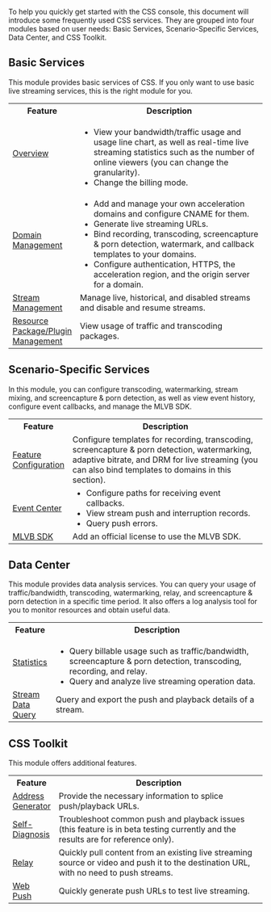 To help you quickly get started with the CSS console, this document will introduce some frequently used CSS services. They are grouped into four modules based on user needs: Basic Services, Scenario-Specific Services, Data Center, and CSS Toolkit.

## Basic Services
This module provides basic services of CSS. If you only want to use basic live streaming services, this is the right module for you.

<table>
<tr><th width="17%">Feature</th>
<th>Description</th>
</tr>
<tr>
<td ><a href = "https://www.tencentcloud.com/document/product/267/31054">Overview</a></td>
<td><ul style = "margin-bottom: 0px;"><li>View your bandwidth/traffic usage and usage line chart, as well as real-time live streaming statistics such as the number of online viewers (you can change the granularity).</li><li>Change the billing mode.</li></ul></td>
</tr><tr>
<td><a href = "https://www.tencentcloud.com/document/product/267/35970">Domain Management</a></td>
<td><ul style = "margin-bottom: 0px;"><li>Add and manage your own acceleration domains and configure CNAME for them.</li><li>Generate live streaming URLs.</li><li>Bind recording, transcoding, screencapture & porn detection, watermark, and callback templates to your domains.</li><li>Configure authentication, HTTPS, the acceleration region, and the origin server for a domain.</li></ul></td>
</tr><tr>
<td><a href = "https://www.tencentcloud.com/document/product/267/31068">Stream Management</a></td>
<td>Manage live, historical, and disabled streams and disable and resume streams.</td>
</tr><tr>
<td><a href="https://www.tencentcloud.com/document/product/267/52221">Resource Package/Plugin Management</a></td>
<td>View usage of traffic and transcoding packages.</td>
</tr></tr>
</table>

## Scenario-Specific Services
In this module, you can configure transcoding, watermarking, stream mixing, and screencapture & porn detection, as well as view event history, configure event callbacks, and manage the MLVB SDK.

<table>
<tr><th width="17%">Feature</th><th>Description</th></tr>
<tr>
<td ><a href = "https://www.tencentcloud.com/document/product/267/31073">Feature Configuration</a></td>
<td>Configure templates for recording, transcoding, screencapture & porn detection, watermarking, adaptive bitrate, and DRM for live streaming (you can also bind templates to domains in this section).</td>
</tr><tr>
<td><a href = "https://www.tencentcloud.com/document/product/267/31074">Event Center</a></td>
<td><ul style= "margin: 0"><li>Configure paths for receiving event callbacks.</li><li>View stream push and interruption records.</li><li>Query push errors.</li></ul></td>
</tr><tr>
<td><a href = "https://www.tencentcloud.com/document/product/1071/38546">MLVB SDK</a></td>
<td>Add an official license to use the MLVB SDK.</td>
</table>

## Data Center
This module provides data analysis services. You can query your usage of traffic/bandwidth, transcoding, watermarking, relay, and screencapture & porn detection in a specific time period. It also offers a log analysis tool for you to monitor resources and obtain useful data.

<table>
<tr><th width="17%">Feature</th><th>Description</th>
</tr><tr>
<td ><a href = "https://www.tencentcloud.com/document/product/267/31076">Statistics</a></td>
<td><ul style = "margin-bottom: 0px;"><li>Query billable usage such as traffic/bandwidth, screencapture & porn detection, transcoding, recording, and relay.</li><li>Query and analyze live streaming operation data.</li></ul></td>
</tr><tr>
<td><a href = "https://www.tencentcloud.com/document/product/267/31077">Stream Data Query</a></td>
<td>Query and export the push and playback details of a stream.</td>
</tr>
</table>



## CSS Toolkit
This module offers additional features.

<table>
<tr><th width="17%">Feature</th><th>Description</th>
</tr><tr>
<td ><a href = "https://www.tencentcloud.com/document/product/267/31084">Address Generator</a></td>
<td>Provide the necessary information to splice push/playback URLs.</td>
</tr><tr>
<td ><a href = "https://intl.cloud.tencent.com/document/product/267/39467">Self-Diagnosis</a></td>
<td>Troubleshoot common push and playback issues (this feature is in beta testing currently and the results are for reference only).</td>
</tr><tr>
<tr>
<td><a href="https://intl.cloud.tencent.com/document/product/267/42524">Relay</a></td>
<td>Quickly pull content from an existing live streaming source or video and push it to the destination URL, with no need to push streams.</td>
</tr></tr>
<td><a href = "https://www.tencentcloud.com/document/product/267/35968">Web Push</a></td>
<td>Quickly generate push URLs to test live streaming.</td>
</table>

